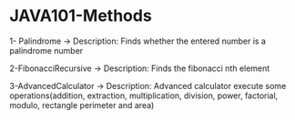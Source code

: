 # JAVA101-Methods

1- Palindrome -> Description: Finds whether the entered number is a palindrome number

2-FibonacciRecursive -> Description: Finds the fibonacci nth element

3-AdvancedCalculator -> Description: Advanced calculator execute some operations(addition, extraction, multiplication, division, power, factorial, modulo, rectangle perimeter and area)
